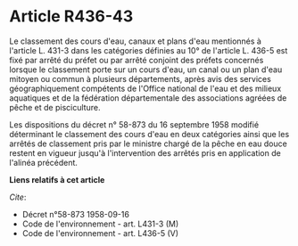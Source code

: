 # Article R436-43

Le classement des cours d'eau, canaux et plans d'eau mentionnés à l'article L. 431-3 dans les catégories définies au 10° de
l'article L. 436-5 est fixé par arrêté du préfet ou par arrêté conjoint des préfets concernés lorsque le classement porte sur
un cours d'eau, un canal ou un plan d'eau mitoyen ou commun à plusieurs départements, après avis des services
géographiquement compétents de l'Office national de l'eau et des milieux aquatiques et de la fédération départementale des
associations agréées de pêche et de pisciculture.

Les dispositions du décret n° 58-873 du 16 septembre 1958 modifié déterminant le classement des cours d'eau en deux
catégories ainsi que les arrêtés de classement pris par le ministre chargé de la pêche en eau douce restent en vigueur
jusqu'à l'intervention des arrêtés pris en application de l'alinéa précédent.

**Liens relatifs à cet article**

_Cite_:

  - Décret n°58-873 1958-09-16
  - Code de l'environnement - art. L431-3 (M)
  - Code de l'environnement - art. L436-5 (V)
